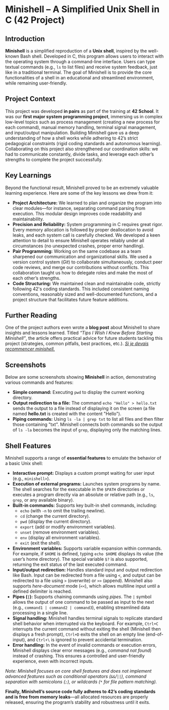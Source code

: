# Minishell – A Simplified Unix Shell in C (42 Project)

## Introduction  
**Minishell** is a simplified reproduction of a **Unix shell**, inspired by the well-known Bash shell. Developed in C, this program allows users to interact with the operating system through a command-line interface. Users can type textual commands (e.g., `ls` to list files) and receive system feedback, just like in a traditional terminal. The goal of Minishell is to provide the core functionalities of a shell in an educational and streamlined environment, while remaining user-friendly.

## Project Context  
This project was developed **in pairs** as part of the training at **42 School**. It was our **first major system programming project**, immersing us in complex low-level topics such as process management (creating a new process for each command), manual memory handling, terminal signal management, and input/output manipulation. Building Minishell gave us a deep understanding of how a shell works while adhering to 42’s strict pedagogical constraints (rigid coding standards and autonomous learning). Collaborating on this project also strengthened our coordination skills: we had to communicate constantly, divide tasks, and leverage each other’s strengths to complete the project successfully.

## Key Learnings  
Beyond the functional result, Minishell proved to be an extremely valuable learning experience. Here are some of the key lessons we drew from it:

- **Project Architecture:** We learned to plan and organize the program into clear modules—for instance, separating command parsing from execution. This modular design improves code readability and maintainability.  
- **Precision and Reliability:** System programming in C requires great rigor. Every memory allocation is followed by proper deallocation to avoid leaks, and each system call is carefully checked. We developed a keen attention to detail to ensure Minishell operates reliably under all circumstances (no unexpected crashes, proper error handling).  
- **Pair Programming:** Working on the same codebase as a team sharpened our communication and organizational skills. We used a version control system (*Git*) to collaborate simultaneously, conduct peer code reviews, and merge our contributions without conflicts. This collaboration taught us how to delegate roles and make the most of each other’s strengths.  
- **Code Structuring:** We maintained clean and maintainable code, strictly following 42's coding standards. This included consistent naming conventions, reasonably sized and well-documented functions, and a project structure that facilitates future feature additions.

## Further Reading  
One of the project authors even wrote a **blog post** about Minishell to share insights and lessons learned. Titled *“Tips I Wish I Knew Before Starting Minishell”*, the article offers practical advice for future students tackling this project (strategies, common pitfalls, best practices, etc.). [*Si je devais recommencer minishell.*](https://medium.com/@mostafa.omrane/mes-conseils-si-je-devais-recommencer-minishell-a9783c51ba1b)

## Screenshots  
Below are some screenshots showing **Minishell** in action, demonstrating various commands and features:

- **Simple command:** Executing `pwd` to display the current working directory.  
- **Output redirection to a file:** The command `echo "Hello" > hello.txt` sends the output to a file instead of displaying it on the screen (a file named **hello.txt** is created with the content "Hello").  
- **Piping commands:** Using `ls -la | grep txt` to list all files and then filter those containing "txt". Minishell connects both commands so the output of `ls -la` becomes the input of `grep`, displaying only the matching lines.  

## Shell Features  
Minishell supports a range of **essential features** to emulate the behavior of a basic Unix shell:

- **Interactive prompt:** Displays a custom prompt waiting for user input (e.g., `minishell>`).  
- **Execution of external programs:** Launches system programs by name. The shell searches for the executable in the `$PATH` directories or executes a program directly via an absolute or relative path (e.g., `ls`, `grep`, or any available binary).  
- **Built-in commands:** Supports key built-in shell commands, including:  
  - `echo` (with `-n` to omit the trailing newline).  
  - `cd` (change the current directory).  
  - `pwd` (display the current directory).  
  - `export` (add or modify environment variables).  
  - `unset` (remove environment variables).  
  - `env` (display all environment variables).  
  - `exit` (exit the shell).  
- **Environment variables:** Supports variable expansion within commands. For example, if `$HOME` is defined, typing `echo $HOME` displays its value (the user’s home directory). The special variable `$?` is also supported, returning the exit status of the last executed command.  
- **Input/output redirection:** Handles standard input and output redirection like Bash. Input can be redirected from a file using `<`, and output can be redirected to a file using `>` (overwrite) or `>>` (append). Minishell also supports *here-document* mode (`<<`), which allows multiline input until a defined delimiter is reached.  
- **Pipes (`|`):** Supports chaining commands using *pipes*. The `|` symbol allows the output of one command to be passed as input to the next (e.g., `command1 | command2 | command3`), enabling streamlined data processing in a single line.  
- **Signal handling:** Minishell handles terminal signals to replicate standard shell behavior when interrupted via the keyboard. For example, `Ctrl+C` interrupts the current command without exiting the shell (Minishell then displays a fresh prompt), `Ctrl+D` exits the shell on an empty line (end-of-input), and `Ctrl+\` is ignored to prevent accidental termination.  
- **Error handling:** In the event of invalid commands or execution errors, Minishell displays clear error messages (e.g., *command not found*) instead of crashing. This ensures a controlled and user-friendly experience, even with incorrect inputs.

*Note: Minishell focuses on core shell features and does not implement advanced features such as conditional operators (`&&`/`||`), command separation with semicolons (`;`), or wildcards (`*` for file pattern matching).*

**Finally, Minishell’s source code fully adheres to 42’s coding standards and is free from memory leaks**—all allocated resources are properly released, ensuring the program’s stability and robustness until it exits.

